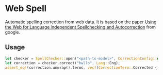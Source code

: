 # Web Spell

Automatic spelling correction from web data. It is based on the paper
[Using the Web for Language Independent Spellchecking and
Autocorrection](http://static.googleusercontent.com/media/research.google.com/en/us/pubs/archive/36180.pdf)
from google.

## Usage
```rust
let checker = SpellChecker::open("<path-to-model>", CorrectionConfig::default()).unwrap();
let correction = checker.correct("hwllo", Lang::Eng);
assert_eq!(correction.unwrap().terms, vec![CorrectionTerm::Corrected { orig: "hwllo".to_string(), correction: "hello".to_string() }]);
```
